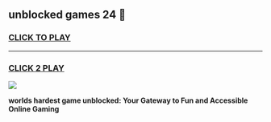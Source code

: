 
## unblocked games 24 👋
<h3>
<a href="https://premium.freeplayer.one?title=unblocked_games_24&ref=13F">CLICK TO PLAY</a></h3>
<hr>

<h3>
<a href="https://premium.freeplayer.one?title=unblocked_games_24&ref=13F">CLICK 2 PLAY</a>
  
</h3>

<a href="https://premium.freeplayer.one?title=unblocked_games_24&ref=12F/"><img src="https://clearcache.store/games.png"></a>


**worlds hardest game unblocked: Your Gateway to Fun and Accessible Online Gaming**
